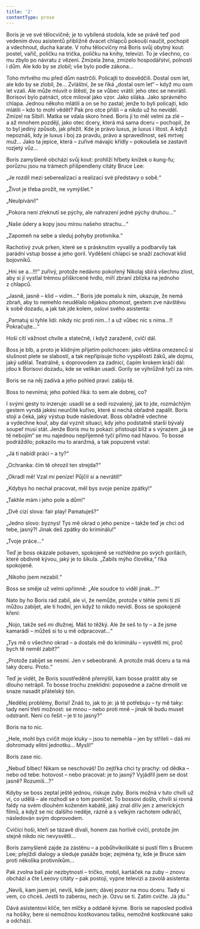 ```yaml
---
title: '2'
contentType: prose
---
```


  

Boris je ve své tělocvičně; je to vybílená stodola, kde se právě teď pod vedením dvou asistentů přibližně dvacet chlapců pokouší naučit, pochopit a vdechnout, ducha karate. V rohu tělocvičny má Boris svůj obytný kout: postel, vařič, poličku na trička, poličku na knihy, televizi. To je všechno, co mu zbylo po návratu z vězení. Zmizela žena, zmizelo hospodářství, polnosti i dům. Ale kdo by se zlobil; vše bylo podle zákona…

Toho mrtvého mu před dům nastrčili. Policajti to dosvědčili. Dostal osm let, ale kdo by se zlobil, že… Zvláštní, že se říká „dostal osm let“ – když mu osm let vzali. Ale může mluvit o štěstí, že se vůbec vrátil: jeho otec se nevrátil. Borisovi bylo patnáct, otce miloval jako vzor. Jako siláka. Jako správného chlapa. Jednou někoho mlátili a on se ho zastal; jenže to byli policajti, kdo mlátili – kdo to mohl vědět? Pak pro otce přišli – a nikdo už ho neviděl. Zmizel na Sibiři. Matka se vdala skoro hned. Boris jí to měl velmi za zlé – a až mnohem později, jako otec dcery, která má sama dceru – pochopil, že to byl jediný způsob, jak přežít. Kde je právo luxus, je luxus i lítost. A když nepoznáš, kdy je luxus i boj za pravdu, právo a spravedlnost, seš mrtvej muž… Jako ta jepice, která – zuřivé mávajíc křídly – pokoušela se zastavit rozjetý vůz…

Boris zamyšleně obchází svůj kout: prohlíží hřbety knížek o kung-fu; porůznu jsou na trámech přišpendleny citáty Bruce Lee:

„Je rozdíl mezi seberealizací a realizací své představy o sobě.“

„Život je třeba prožít, ne vymýšlet.“

„Neulpívání!“

„Pokora není zřeknutí se pýchy, ale nahrazení jedné pýchy druhou…“

„Naše údery a kopy jsou mírou našeho strachu…“

„Zapomeň na sebe a sleduj pohyby protivníka.“

Rachotivý zvuk prken, které se s prásknutím vyvalily a podbarvily tak parádní vstup bosse a jeho goril. Vyděšení chlapci se snaží zachovat klid bojovníků.

„Hni se a…!!!“ zuřivý, protože nedávno pokořený Nikolaj sbírá všechnu zlost, aby si jí vystlal trémou přiškrcené hrdlo, míří zbraní zblízka na jednoho z chlapců.

„Jasně, jasně – klid – vidim…“ Boris jde pomalu k nim, ukazuje, že nemá zbraň, aby to nemehlo neudělalo nějakou pitomost, gestem zve návštěvu k sobě dozadu, a jak tak jde kolem, osloví svého asistenta:

„Pamatuj si tyhle lidi: nikdy nic proti nim…! a už vůbec nic s nima…!! Pokračujte…“

Hoši cítí vážnost chvíle a statečně, i když zaraženě, cvičí dál.

Boss je blb, a proto je klidným přijetím polichocen: jako většina omezenců si slušnost plete se slabostí, a tak nepřipisuje ticho vyspělosti žáků, ale dojmu, jaký udělal. Teatrálně, s doprovodem za zadnicí, čapím krokem kráčí dál: jdou k Borisovi dozadu, kde se velikán usadí. Gorily se výhrůžně tyčí za ním.

Boris se na něj zadívá a jeho pohled praví: zabiju tě.

Boss to nevnímá; jeho pohled říká: to sem ale dobrej, co?

I svými gesty to inzeruje: usadil se a sedí rozvalený, jak to jde, rozmáchlým gestem vyndá jakési neurčité kuřivo, které si nechá obřadně zapálit. Boris stojí a čeká, jaký výstup bude následovat. Boss obřadně vdechne a vydechne kouř, aby dal vyznít situaci, kdy jeho podstatně starší bývalý soupeř musí stát. Jenže Boris mu to pokazí: přistoupí blíž a s výrazem „já se tě nebojím“ se mu najednou nepříjemně tyčí přímo nad hlavou. To bosse podráždilo; pokazilo mu to aranžmá, a tak popuzeně vstal:

„Já ti nabídl práci – a ty?“

„Ochranka: čím tě ohrozil ten strejda?“

„Okradl mě! Vzal mi peníze! Půjčil si a nevrátil!“

„Kdybys ho nechal pracovat, měl bys svoje peníze zpátky!“

„Takhle mám i jeho pole a dům!“

„Dvě cizí slova: fair play! Pamatuješ?“

„Jedno slovo: byznys! Tys mě okrad o jeho peníze – takže teď je chci od tebe, jasný?! Jinak deš zpátky do kriminálu!“

„Tvoje práce…“

Teď je boss okázale pobaven, spokojeně se rozhlédne po svých gorilách, které obdivně kývou, jaký je to šikula. „Zabils mýho člověka,“ říká spokojeně.

„Nikoho jsem nezabil.“

Boss se směje už velmi upřímně: „Ale soudce to viděl jinak…?“

Nato by ho Boris rád zabil, ale ví, že nemůže, protože v téhle zemi ti zlí můžou zabíjet, ale ti hodní, jen když to nikdo nevidí. Boss se spokojeně kření:

„Nojo, takže seš mi dlužnej. Máš to těžký. Ale že seš to ty – a že jsme kamarádi – můžeš si to u mě odpracovat…“

„Tys mě o všechno okrad – a dostals mě do kriminálu – vysvětli mi, proč bych tě neměl zabít?“

„Protože zabíjet se nesmí. Jen v sebeobraně. A protože máš dceru a ta má taky dceru. Proto.“

Teď je vidět, že Boris soustředěně přemýšlí, kam bosse praštit aby se dlouho netrápil. To bosse trochu zneklidní: poposedne a začne drmolit ve snaze nasadit přátelský tón.

„Nedělej problémy, Borisi! Znáš to, jak to je: já tě potřebuju – ty mě taky: tady není třetí možnost: se mnou – nebo proti mně – jinak tě budu muset odstranit. Není co řešit – je ti to jasný?“

Boris na to nic.

„Hele, mohl bys cvičit moje kluky – jsou to nemehla – jen by stříleli – dáš mi dohromady elitní jednotku… Mysli!“

Boris zase nic.

„Nebuď blbec! Nikam se neschováš! Do zejtřka chci ty prachy: od dědka – nebo od tebe: hotovost – nebo pracovat: je to jasný? Vyjádřil jsem se dost jasně? Rozumíš…?“

Kdyby se boss zeptal ještě jednou, riskuje zuby. Boris možná v tuto chvíli už ví, co udělá – ale rozhodl se o tom pomlčet. To bossovi došlo, chvíli si rovná faldy na svém dlouhém koženém kabátě, jaký znal dřív jen z amerických filmů, a když se nic dalšího neděje, rázně a s velkým rachotem odkráčí, následován svým doprovodem.

Cvičící hoši, kteří se tázavě dívali, honem zas horlivě cvičí, protože jim stejně nikdo nic nevysvětlí…

Boris zamyšleně zajde za zástěnu – a pobůhvíkolikáté si pustí film s Brucem Lee; přejíždí dialogy a sleduje pasáže boje; zejména ty, kde je Bruce sám proti několika protivníkům…

Pak zvolna balí pár nezbytností – tričko, mobil, kartáček na zuby – znovu obchází a čte Leeovy citáty – pak postojí, vypne televizi a zavolá asistenta:

„Nevíš, kam jsem jel, nevíš, kde jsem; dávej pozor na mou dceru. Tady si vem, co chceš. Jestli to zaberou, nech je. Ozvu se ti. Zatím cvičte. Já jdu.“

Dává asistentovi klíče, ten mlčky a oddaně kývne. Boris se naposled podívá na hošíky, bere si nemožnou kostkovanou tašku, nemožné kostkované sako a odchází.
